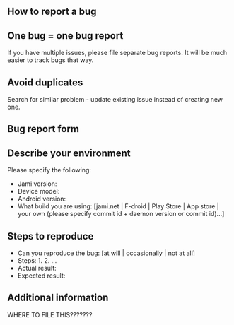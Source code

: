 How to report a bug
-------------------

## One bug = one bug report

If you have multiple issues, please file separate bug reports. It will be much easier to track bugs that way.

## Avoid duplicates

Search for similar problem - update existing issue instead of creating new one.


Bug report form
---------------

## Describe your environment

Please specify the following:

-   Jami version: 
-   Device model: 
-   Android version: 
-   What build you are using: [jami.net | F-droid | Play Store | App store | your own (please specify commit id + daemon version or commit id)...]

## Steps to reproduce

-   Can you reproduce the bug: [at will | occasionally | not at all]
-   Steps:
	1.
        2.
        ...
-   Actual result: 
-   Expected result: 

## Additional information

WHERE TO FILE THIS???????
